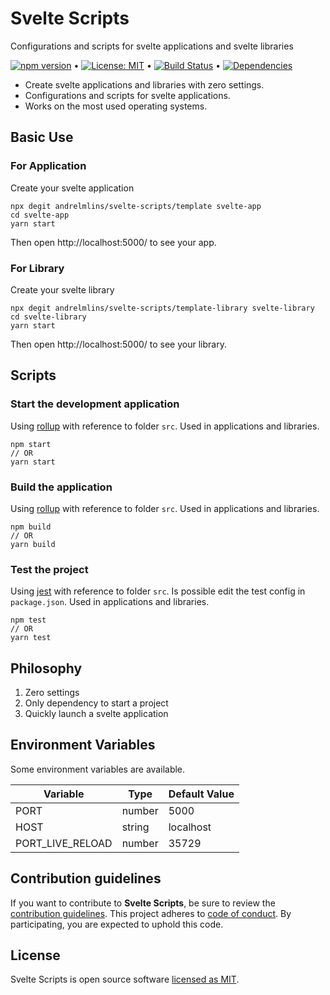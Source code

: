 # Svelte Scripts

Configurations and scripts for svelte applications and svelte libraries

[![npm version](https://badge.fury.io/js/svelte-scripts.svg)](https://www.npmjs.com/package/svelte-scripts) &bull; [![License: MIT](https://img.shields.io/badge/License-MIT-yellow.svg)](https://github.com/andrelmlins/svelte-scripts/blob/master/LICENSE) &bull; [![Build Status](https://travis-ci.com/andrelmlins/svelte-scripts.svg?branch=master)](https://travis-ci.com/andrelmlins/svelte-scripts) &bull; [![Dependencies](https://david-dm.org/andrelmlins/svelte-scripts.svg)](https://david-dm.org/andrelmlins/svelte-scripts)

- Create svelte applications and libraries with zero settings.
- Configurations and scripts for svelte applications.
- Works on the most used operating systems.

## Basic Use

### For Application

Create your svelte application

```
npx degit andrelmlins/svelte-scripts/template svelte-app
cd svelte-app
yarn start
```

Then open http://localhost:5000/ to see your app.

### For Library

Create your svelte library

```
npx degit andrelmlins/svelte-scripts/template-library svelte-library
cd svelte-library
yarn start
```

Then open http://localhost:5000/ to see your library.

## Scripts

### Start the development application

Using [rollup](https://rollupjs.org/) with reference to folder `src`.
Used in applications and libraries.

```
npm start
// OR
yarn start
```

### Build the application

Using [rollup](https://rollupjs.org/) with reference to folder `src`.
Used in applications and libraries.

```
npm build
// OR
yarn build
```

### Test the project

Using [jest](https://jestjs.io/) with reference to folder `src`. Is possible edit the test config in `package.json`. Used in applications and libraries.

```
npm test
// OR
yarn test
```

## Philosophy

1. Zero settings
2. Only dependency to start a project
3. Quickly launch a svelte application

## Environment Variables

Some environment variables are available.

| Variable         | Type   | Default Value |
| ---------------- | ------ | ------------- |
| PORT             | number | 5000          |
| HOST             | string | localhost     |
| PORT_LIVE_RELOAD | number | 35729         |

## Contribution guidelines

If you want to contribute to **Svelte Scripts**, be sure to review the
[contribution guidelines](CONTRIBUTING.md). This project adheres to
[code of conduct](CODE_OF_CONDUCT.md). By participating, you are expected to
uphold this code.

## License

Svelte Scripts is open source software [licensed as MIT](https://github.com/andrelmlins/svelte-scripts/blob/master/LICENSE).
